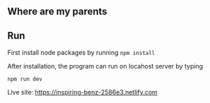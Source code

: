 ## Where are my parents

## Run 
First install node packages by running ` npm install ` 


After installation, the program can run on locahost server by typing 

` npm run dev `

Live site: https://inspiring-benz-2586e3.netlify.com
